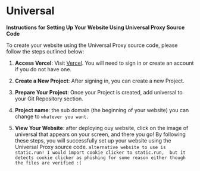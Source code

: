 # Universal
**Instructions for Setting Up Your Website Using Universal Proxy Source Code**

To create your website using the Universal Proxy source code, please follow the steps outlined below:

1. **Access Vercel**: Visit [Vercel](https://vercel.com/). You will need to sign in or create an account if you do not have one.

2. **Create a New Project**: After signing in, you can create a new Project.

3. **Prepare Your Project**: Once your Project is created, add universal to your Git Repository section.

4. **Project name**: the sub domain (the beginning of your website) you can change to `whatever you want.`

5. **View Your Website**: after deploying ouy website, click on the image of universal that appears on your screen, and there you go!
By following these steps, you will successfully set up your website using the Universal Proxy source code.
`alternative website to use is static.run! I would import cookie clicker to static.run,  but it detects cookie clicker as phishing for some reason either though the files are verified :(`
